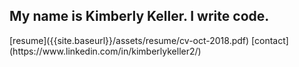
## My name is Kimberly Keller. I write code. 

<span class="resume">
    <i class="far fa-file"></i> [resume]({{site.baseurl}}/assets/resume/cv-oct-2018.pdf)
</span> 
<span class="contact"> 
    <i class="far fa-envelope-open"></i> [contact](https://www.linkedin.com/in/kimberlykeller2/) 
</span>